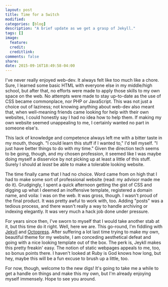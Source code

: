 ```yaml
---
layout: post
title: Time for a Switch
modified:
categories: [blog]
description: "A brief update as we get a grasp of Jekyll."
tags: []
image:
  feature:
  credit:
  creditlink:
comments: false
share:
date: 2015-09-16T18:49:58-04:00
---
```


I've never really enjoyed web-dev. It always felt like too much like a chore.
Sure, I learned some basic HTML with everyone else in my middle/high school, but
after that, no efforts were made to apply those skills to my own space on the
web. No attempts were made to stay up-to-date as the use of CSS became
commonplace, nor PHP or JavaScript. This was not just a choice out of laziness;
not knowing anything about web-dev also meant that, when well-meaning friends
came looking for help with their own websites, I could honestly say I had no
idea how to help them. If making my own website seemed unappealing to me, I
certainly wanted no part in someone else's.

This lack of knowledge and competence always left me with a bitter taste in my
mouth, though. "I could learn this stuff if I wanted to," I'd tell myself. "I
just have better things to do with my time." Given the direction tech seems to
be going, though, and my chosen profession, it seemed like I was maybe doing
myself a disservice by not picking up at least a little of this stuff. Surely
I should at *least* be able to make a tolerable looking website.

The time finally came that I had no choice. Word came from on high that I had to
make some sort of professional website (read: my advisor made me do it).
Grudgingly, I spent a quick afternoon getting the gist of CSS and digging up
what I deemed an inoffensive template, registered a domain name, and voila: I
was on the web. It was gross, though. I wasn't proud of the final product. It
was pretty awful to work with, too. Adding "posts" was a tedious process, and
there wasn't really a way to handle archiving or indexing elegantly. It was
very much a hack job done under pressure.

For years since then, I've sworn to myself that I would take another stab at it,
but this time do it right. Well, here we are. This go-round, I'm fiddling with
<a href="https://jekyllrb.com">Jekyll</a> and
<a href="http://octopress.org">Octopress</a>. After suffering a lot last time
trying to make my own, beautiful theme for my website, I am conceding
aesthetical defeat and going with a nice looking template out of the box. The
perk is, Jeykll makes this pretty freakin' easy. The notion of static webpages
appeals to me, too, so bonus points there. I haven't looked at Ruby is God knows
how long, but hey, maybe this will be a fun excuse to brush up a little, too.

For now, though, welcome to the new digs! It's going to take me a while to
get a handle on things and make this my own, but I'm already enjoying myself
immensely. Hope to see you around.
